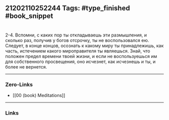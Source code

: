 21202110252244
Tags: #type_finished #book_snippet 
---
# 

 2-4. Вспомни, с каких пор ты откладываешь эти размышления, и сколько раз, получив у богов отсрочку, ты не воспользовался ею. Следует, в конце концов, осознать к какому миру ты принадлежишь, как часть, истечением какого мироправителя ты являешься. Знай, что положен предел времени твоей жизни, и если не воспользуешься им для собственного просвещения, оно исчезнет, как исчезнешь и ты, и более не вернется. 

---
### Zero-Links
 - [[00 (book) Meditations]]
---
### Links
